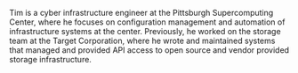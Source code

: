 Tim is a cyber infrastructure engineer at the Pittsburgh Supercomputing Center, where he focuses on configuration management and automation of infrastructure systems at the center. Previously, he worked on the storage team at the Target Corporation, where he wrote and maintained systems that managed and provided API access to open source and vendor provided storage infrastructure.
